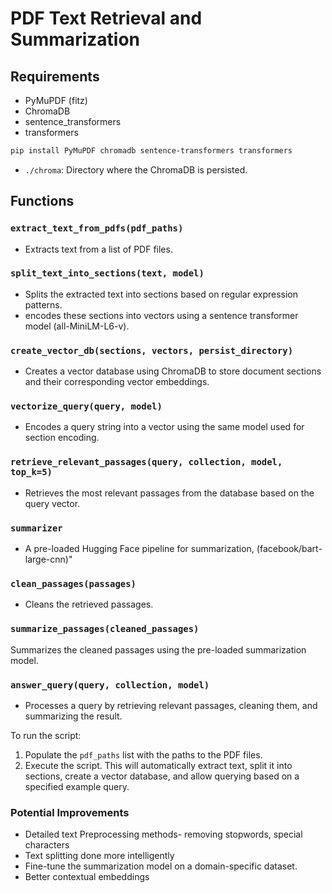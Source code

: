 # PDF Text Retrieval and Summarization  

## Requirements
- PyMuPDF (fitz)
- ChromaDB
- sentence_transformers
- transformers

```bash
pip install PyMuPDF chromadb sentence-transformers transformers
```
- `./chroma`: Directory where the ChromaDB is persisted.

## Functions

### `extract_text_from_pdfs(pdf_paths)`

- Extracts text from a list of PDF files. 


### `split_text_into_sections(text, model)`

- Splits the extracted text into sections based on regular expression patterns. 
- encodes these sections into vectors using a sentence transformer model (all-MiniLM-L6-v).


### `create_vector_db(sections, vectors, persist_directory)`

- Creates a vector database using ChromaDB to store document sections and their corresponding vector embeddings.


### `vectorize_query(query, model)`

- Encodes a query string into a vector using the same model used for section encoding.


### `retrieve_relevant_passages(query, collection, model, top_k=5)`

- Retrieves the most relevant passages from the database based on the query vector.


### `summarizer`

- A pre-loaded Hugging Face pipeline for summarization, (facebook/bart-large-cnn)"


### `clean_passages(passages)`

- Cleans the retrieved passages.


### `summarize_passages(cleaned_passages)`

Summarizes the cleaned passages using the pre-loaded summarization model.


### `answer_query(query, collection, model)`

- Processes a query by retrieving relevant passages, cleaning them, and summarizing the result.

To run the script:
1. Populate the `pdf_paths` list with the paths to the PDF files.
2. Execute the script. This will automatically extract text, split it into sections, create a vector database, and allow querying based on a specified example query.


### Potential Improvements
- Detailed text Preprocessing methods- removing stopwords, special characters
- Text splitting done more intelligently
- Fine-tune the summarization model on a domain-specific dataset.
- Better contextual embeddings